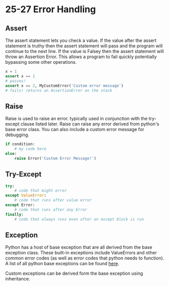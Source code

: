 # 25-27 Error Handling

## Assert
The assert statement lets you check a value. If the value after the assert statement is truthy then the assert statement will pass and the program will continue to the next line. If the value is Falsey then the assert statement will throw an Assertion Error. This allows a program to fail quickly potentially bypassing some other operations.
```python
x = 1
assert x == 1
# passes!
assert x == 2, MyCustomError('Custom error message')
# fails! returns an AssertionError on the stack
```

## Raise
Raise is used to raise an error. typically used in conjunction with the try-except clause listed later. Raise can raise any error derived from python's base error class. You can also include a custom error message for debugging.

```python
if condition:
    # my code here
else:
    raise Error('Custom Error Message!')
```
## Try-Except

```python
try:
    # code that might error
except ValueError:
    # code that runs after value error
except Error:
    # code that runs after any Error
finally:
    # code that always runs even after an except block is run
```
## Exception
Python has a host of base exception that are all derived from the base exception class. These built-in exceptions include ValueErrors and other common error codes (as well as error codes that python needs to function). A list of all python base exceptions can be found [here](https://docs.python.org/3/library/exceptions.html).

Custom exceptions can be derived form the base exception using inheritance.
